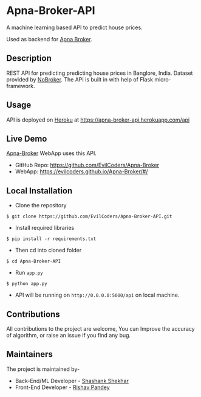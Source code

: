 # Apna-Broker-API

A machine learning based API to predict house prices.

Used as backend for [Apna Broker](https://github.com/EvilCoders/Apna-Broker).

## Description

REST API for predicting predicting house prices in Banglore, India. Dataset provided by [NoBroker](https://www.nobroker.in/). The API is built in with help of Flask micro-framework. 

## Usage

API is deployed on [Heroku](https://www.heroku.com) at
https://apna-broker-api.herokuapp.com/api 

## Live Demo
[Apna-Broker](https://evilcoders.github.io/Apna-Broker/#/) WebApp uses this API.

* GitHub Repo: https://github.com/EvilCoders/Apna-Broker
* WebApp: https://evilcoders.github.io/Apna-Broker/#/

## Local Installation

* Clone the repository

`$ git clone https://github.com/EvilCoders/Apna-Broker-API.git`

* Install required libraries

`$ pip install -r requirements.txt`

* Then cd into cloned folder

`$ cd Apna-Broker-API`

* Run `app.py`

`$ python app.py`

* API will be running on `http://0.0.0.0:5000/api` on local machine.

## Contributions
All contributions to the project are welcome, You can Improve the accuracy of algorithm, or raise an issue if you find any bug.

## Maintainers

The project is maintained by-

* Back-End/ML Developer - [Shashank Shekhar](https://shashankshekhar.me)
* Front-End Developer - [Rishav Pandey](https://rishavpandey.com)
